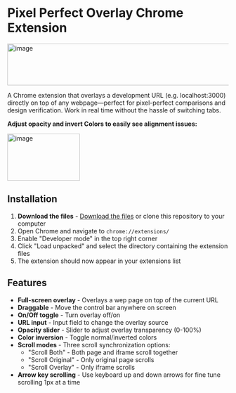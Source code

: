 # Pixel Perfect Overlay Chrome Extension

<img width="857" height="95" alt="image" src="https://github.com/user-attachments/assets/da84710f-40d7-4624-b0b8-9044ffef8c3a" />

A Chrome extension that overlays a development URL (e.g. localhost:3000) directly on top of any webpage—perfect for pixel-perfect comparisons and design verification. Work in real time without the hassle of switching tabs.


**Adjust opacity and invert Colors to easily see alignment issues:**

<img width="165" height="107" alt="image" src="https://github.com/user-attachments/assets/dbd3f4ec-a8be-4ebe-8146-56b92cb8b55d" />





## Installation

1. **Download the files** - [Download the files](https://github.com/dave-fink/pixel-perfect-chrome-extension/archive/refs/heads/main.zip) or clone this repository to your computer
2. Open Chrome and navigate to `chrome://extensions/`
3. Enable "Developer mode" in the top right corner
4. Click "Load unpacked" and select the directory containing the extension files
5. The extension should now appear in your extensions list

## Features

- **Full-screen overlay** - Overlays a wep page on top of the current URL
- **Draggable** - Move the control bar anywhere on screen
- **On/Off toggle** - Turn overlay off/on
- **URL input** - Input field to change the overlay source
- **Opacity slider** - Slider to adjust overlay transparency (0-100%)
- **Color inversion** - Toggle normal/inverted colors
- **Scroll modes** - Three scroll synchronization options:
  - "Scroll Both" - Both page and iframe scroll together
  - "Scroll Original" - Only original page scrolls
  - "Scroll Overlay" - Only iframe scrolls
- **Arrow key scrolling** - Use keyboard up and down arrows for fine tune scrolling 1px at a time
